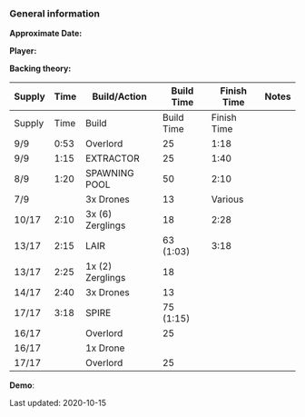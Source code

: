 ### General information

**Approximate Date:**  

**Player:** 

**Backing theory:**



 Supply | Time | Build/Action | Build Time | Finish Time | Notes
 -------|------|-------|------------|-------------|------ 
|Supply|Time|Build|Build Time|Finish Time
|9/9|0:53|Overlord|25|1:18
|9/9|1:15|EXTRACTOR|25|1:40
|8/9|1:20|SPAWNING POOL|50|2:10
|7/9||3x Drones|13|Various
|10/17|2:10|3x (6) Zerglings|18|2:28
|13/17|2:15|LAIR|63 (1:03)|3:18
|13/17|2:25|1x (2) Zerglings|18|
|14/17|2:40|3x Drones|13|
|17/17|3:18|SPIRE|75 (1:15)|
|16/17||Overlord|25|
|16/17||1x Drone||
|17/17||Overlord|25|


**Demo**: 

Last updated: 2020-10-15